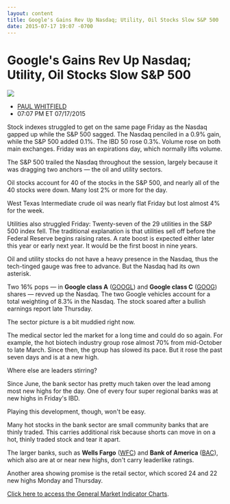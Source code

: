 ```yaml
---
layout: content
title: Google's Gains Rev Up Nasdaq; Utility, Oil Stocks Slow S&P 500
date: 2015-07-17 19:07 -0700
---
```



Google's Gains Rev Up Nasdaq; Utility, Oil Stocks Slow S&P 500
===============================================================


![](https://www.investors.com/wp-content/uploads/ibd-migrated-images/MPv_150720_635727443456109572.png)

* [PAUL WHITFIELD](https://www.investors.com/author/whitfieldp/ "Posts by PAUL WHITFIELD")
* 07:07 PM ET 07/17/2015




  

Stock indexes struggled to get on the same page Friday as the Nasdaq gapped up while the S&P 500 sagged. The Nasdaq penciled in a 0.9% gain, while the S&P 500 added 0.1%. The IBD 50 rose 0.3%. Volume rose on both main exchanges. Friday was an expirations day, which normally lifts volume.

  

The S&P 500 trailed the Nasdaq throughout the session, largely because it was dragging two anchors — the oil and utility sectors.

  

Oil stocks account for 40 of the stocks in the S&P 500, and nearly all of the 40 stocks were down. Many lost 2% or more for the day.

  

West Texas Intermediate crude oil was nearly flat Friday but lost almost 4% for the week.

  

Utilities also struggled Friday: Twenty-seven of the 29 utilities in the S&P 500 index fell. The traditional explanation is that utilities sell off before the Federal Reserve begins raising rates. A rate boost is expected either later this year or early next year. It would be the first boost in nine years.

  

Oil and utility stocks do not have a heavy presence in the Nasdaq, thus the tech-tinged gauge was free to advance. But the Nasdaq had its own asterisk.

  

Two 16% pops — in **Google class A** ([GOOGL](https://research.investors.com/quote.aspx?symbol=GOOGL)) and **Google class C** ([GOOG](https://research.investors.com/quote.aspx?symbol=GOOG)) shares — revved up the Nasdaq. The two Google vehicles account for a total weighting of 8.3% in the Nasdaq. The stock soared after a bullish earnings report late Thursday.

  

The sector picture is a bit muddied right now.

  

The medical sector led the market for a long time and could do so again. For example, the hot biotech industry group rose almost 70% from mid-October to late March. Since then, the group has slowed its pace. But it rose the past seven days and is at a new high.

  

Where else are leaders stirring?

  

Since June, the bank sector has pretty much taken over the lead among most new highs for the day. One of every four super regional banks was at new highs in Friday's IBD.

  

Playing this development, though, won't be easy.

  

Many hot stocks in the bank sector are small community banks that are thinly traded. This carries additional risk because shorts can move in on a hot, thinly traded stock and tear it apart.

  

The larger banks, such as **Wells Fargo** ([WFC](https://research.investors.com/quote.aspx?symbol=WFC)) and **Bank of America** ([BAC](https://research.investors.com/quote.aspx?symbol=BAC)), which also are at or near new highs, don't carry leaderlike ratings.

  

Another area showing promise is the retail sector, which scored 24 and 22 new highs Monday and Thursday.

  

[Click here to access the General Market Indicator Charts](https://www.investors.com/pdf/GMI_072015.pdf).




